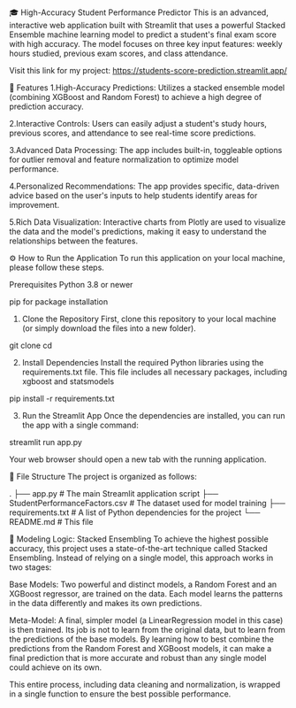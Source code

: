 🎓 High-Accuracy Student Performance Predictor
This is an advanced, interactive web application built with Streamlit that uses a powerful Stacked Ensemble machine learning model to predict a student's final exam score with high accuracy. The model focuses on three key input features: weekly hours studied, previous exam scores, and class attendance.

Visit this link for my project:
https://students-score-prediction.streamlit.app/

🌟 Features
1.High-Accuracy Predictions: Utilizes a stacked ensemble model (combining XGBoost and Random Forest) to achieve a high degree of prediction accuracy.

2.Interactive Controls: Users can easily adjust a student's study hours, previous scores, and attendance to see real-time score predictions.

3.Advanced Data Processing: The app includes built-in, toggleable options for outlier removal and feature normalization to optimize model performance.

4.Personalized Recommendations: The app provides specific, data-driven advice based on the user's inputs to help students identify areas for improvement.

5.Rich Data Visualization: Interactive charts from Plotly are used to visualize the data and the model's predictions, making it easy to understand the relationships between the features.

⚙️ How to Run the Application
To run this application on your local machine, please follow these steps.

Prerequisites
Python 3.8 or newer

pip for package installation

1. Clone the Repository
First, clone this repository to your local machine (or simply download the files into a new folder).

git clone <your-repository-url>
cd <repository-folder>

2. Install Dependencies
Install the required Python libraries using the requirements.txt file. This file includes all necessary packages, including xgboost and statsmodels

pip install -r requirements.txt

3. Run the Streamlit App
Once the dependencies are installed, you can run the app with a single command:

streamlit run app.py

Your web browser should open a new tab with the running application.

📂 File Structure
The project is organized as follows:

.
├── app.py                           # The main Streamlit application script
├── StudentPerformanceFactors.csv    # The dataset used for model training
├── requirements.txt                 # A list of Python dependencies for the project
└── README.md                        # This file

🤖 Modeling Logic: Stacked Ensembling
To achieve the highest possible accuracy, this project uses a state-of-the-art technique called Stacked Ensembling. Instead of relying on a single model, this approach works in two stages:

Base Models: Two powerful and distinct models, a Random Forest and an XGBoost regressor, are trained on the data. Each model learns the patterns in the data differently and makes its own predictions.

Meta-Model: A final, simpler model (a LinearRegression model in this case) is then trained. Its job is not to learn from the original data, but to learn from the predictions of the base models. By learning how to best combine the predictions from the Random Forest and XGBoost models, it can make a final prediction that is more accurate and robust than any single model could achieve on its own.

This entire process, including data cleaning and normalization, is wrapped in a single function to ensure the best possible performance.